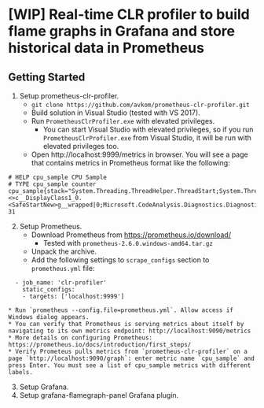 # [WIP] Real-time CLR profiler to build flame graphs in Grafana and store historical data in Prometheus

## Getting Started

1. Setup prometheus-clr-profiler.
    * `git clone https://github.com/avkom/prometheus-clr-profiler.git`
    * Build solution in Visual Studio (tested with VS 2017).
    * Run `PrometheusClrProfiler.exe` with elevated privileges. 
      * You can start Visual Studio with elevated privileges, so if you run `PrometheusClrProfiler.exe` from Visual Studio, it will be run with elevated privileges too.
    * Open http://localhost:9999/metrics in browser. You will see a page that contains metrics in Prometheus format like the following:
```
# HELP cpu_sample CPU Sample
# TYPE cpu_sample counter
cpu_sample{stack="System.Threading.ThreadHelper.ThreadStart;System.Threading.ExecutionContext.Run;System.Threading.ExecutionContext.Run;System.Threading.ExecutionContext.RunInternal;System.Threading.ThreadHelper.ThreadStart_Context;System.Threading.Tasks.ThreadPoolTaskScheduler.LongRunningThreadWork;System.Threading.Tasks.Task.ExecuteEntry;System.Threading.Tasks.Task.ExecuteWithThreadLocal;System.Threading.ExecutionContext.Run;System.Threading.ExecutionContext.RunInternal;System.Threading.Tasks.Task.ExecutionContextCallback;System.Threading.Tasks.Task.Execute;System.Threading.Tasks.Task.InnerInvoke;Roslyn.Utilities.TaskFactoryExtensions+<>c__DisplayClass1_0.<SafeStartNew>g__wrapped|0;Microsoft.CodeAnalysis.Diagnostics.DiagnosticEventTaskScheduler.Start;System.Collections.Concurrent.BlockingCollection<System.__Canon>.Take;System.Collections.Concurrent.BlockingCollection<System.__Canon>.TryTake;System.Collections.Concurrent.BlockingCollection<System.__Canon>.TryTakeWithNoTimeValidation;System.Threading.SemaphoreSlim.Wait;System.Threading.SemaphoreSlim.WaitUntilCountOrTimeout;System.Threading.Monitor.Wait;System.Threading.Monitor.ObjWait"} 31
```
2. Setup Prometheus.
    * Download Prometheus from https://prometheus.io/download/
      * Tested with `prometheus-2.6.0.windows-amd64.tar.gz`
    * Unpack the archive.
    * Add the following settings to `scrape_configs` section to `prometheus.yml` file:
```
  - job_name: 'clr-profiler'
    static_configs:
    - targets: ['localhost:9999']
```
    * Run `prometheus --config.file=prometheus.yml`. Allow access if Windows dialog appears.
    * You can verify that Prometheus is serving metrics about itself by navigating to its own metrics endpoint: http://localhost:9090/metrics
    * More details on configuring Prometheus: https://prometheus.io/docs/introduction/first_steps/
    * Verify Prometeus pulls metrics from `prometheus-clr-profiler` on a page `http://localhost:9090/graph`: enter metric name `cpu_sample` and press Enter. You must see a list of cpu_sample metrics with different labels.
3. Setup Grafana.
4. Setup grafana-flamegraph-panel Grafana plugin.
